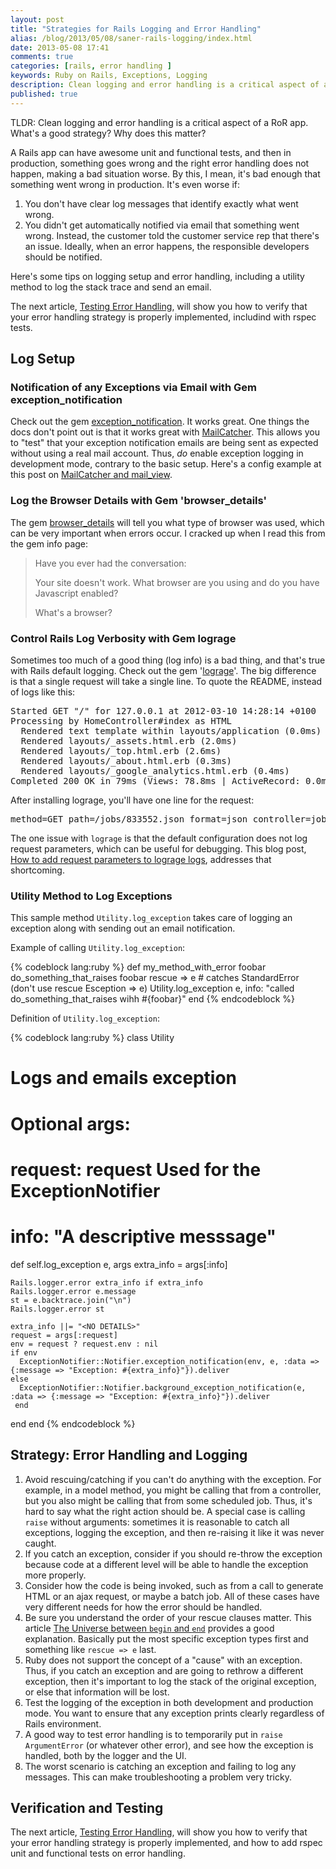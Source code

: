 ```yaml
---
layout: post
title: "Strategies for Rails Logging and Error Handling"
alias: /blog/2013/05/08/saner-rails-logging/index.html
date: 2013-05-08 17:41
comments: true
categories: [rails, error handling ] 
keywords: Ruby on Rails, Exceptions, Logging
description: Clean logging and error handling is a critical aspect of a RoR app. 
published: true
---
```


<p>
TLDR: Clean logging and error handling is a critical aspect of a RoR app.
What's a good strategy? Why does this matter?
</p>
<p>
A Rails app can have awesome unit and functional tests, and then in production,
something goes wrong and the right error handling does not happen, making
a bad situation worse. By this, I mean, it's bad enough that something went
wrong in production. It's even worse if:
</p><ol>
<li>You don't have clear log messages that identify exactly what went wrong.
</li>
<li>You didn't get automatically notified via email that something went wrong.
   Instead, the customer told the customer service rep that there's an issue.
   Ideally, when an error happens, the responsible developers should be
   notified.
</li>
</ol>


<p>
Here's some tips on logging setup and error handling, including a utility
method to log the stack trace and send an email.
</p>
<p>
The next article,
<a href="http://www.railsonmaui.com/blog/2013/05/11/testing-error-handling/">Testing Error Handling</a>, will show you how to verify that your error handling strategy
is properly implemented, includind with rspec tests.
</p>


<!-- more -->


<div id="outline-container-1" class="outline-2">
<h2 id="sec-1">Log Setup</h2>
<div class="outline-text-2" id="text-1">


</div>

<div id="outline-container-1-1" class="outline-3">
<h3 id="sec-1-1">Notification of any Exceptions via Email with Gem exception_notification</h3>
<div class="outline-text-3" id="text-1-1">

<p>Check out the gem <a href="http://smartinez87.github.io/exception_notification/">exception_notification</a>. It works great. One things the docs
don't point out is that it works great with <a href="http://mailcatcher.me/">MailCatcher</a>. This allows you to
"test" that your exception notification emails are being sent as expected
without using a real mail account. Thus, <i>do</i> enable exception logging in
development mode, contrary to the basic setup. Here's a config example at this
post on <a href="http://www.mikeperham.com/2012/12/09/12-gems-of-christmas-4-mailcatcher-and-mail_view/">MailCatcher and mail_view</a>.
</p>
</div>

</div>

<div id="outline-container-1-2" class="outline-3">
<h3 id="sec-1-2">Log the Browser Details with Gem 'browser_details'</h3>
<div class="outline-text-3" id="text-1-2">

<p>The gem <a href="https://github.com/gshutler/browser_details">browser_details</a> will tell you what type of browser was used, which
can be very important when errors occur. I cracked up when I read this from the
gem info page: 
</p><blockquote>

<p>Have you ever had the conversation:
</p>
<p>
Your site doesn't work.
What browser are you using and do you have Javascript enabled?
</p>
<p>
What's a browser?
</p>
</blockquote>



</div>

</div>

<div id="outline-container-1-3" class="outline-3">
<h3 id="sec-1-3">Control Rails Log Verbosity with Gem lograge</h3>
<div class="outline-text-3" id="text-1-3">

<p>Sometimes too much of a good thing (log info) is a bad thing, and that's true
with Rails default logging. Check out the gem '<a href="https://github.com/roidrage/lograge">lograge</a>'. The big difference is
that a single request will take a single line. To quote the README, instead of
logs like this:
</p>


<pre class="example">Started GET "/" for 127.0.0.1 at 2012-03-10 14:28:14 +0100
Processing by HomeController#index as HTML
  Rendered text template within layouts/application (0.0ms)
  Rendered layouts/_assets.html.erb (2.0ms)
  Rendered layouts/_top.html.erb (2.6ms)
  Rendered layouts/_about.html.erb (0.3ms)
  Rendered layouts/_google_analytics.html.erb (0.4ms)
Completed 200 OK in 79ms (Views: 78.8ms | ActiveRecord: 0.0ms)
</pre>


<p>
After installing lograge, you'll have one line for the request:
</p>


<pre class="example">method=GET path=/jobs/833552.json format=json controller=jobs action=show status=200 duration=58.33 view=40.43 db=15.26
</pre>


<p>
The one issue with <code>lograge</code> is that the default configuration does not log
request parameters, which can be useful for debugging. This blog post, <a href="http://ionrails.com/2013/03/26/how-to-add-the-request-parameters-along-with-full-url-request-in-lograge-outputted-files/">How to add request parameters to lograge logs</a>, addresses that shortcoming.
</p>
</div>

</div>

<div id="outline-container-1-4" class="outline-3">
<h3 id="sec-1-4">Utility Method to Log Exceptions</h3>
<div class="outline-text-3" id="text-1-4">

<p>This sample method <code>Utility.log_exception</code> takes care of logging an exception along with sending out an
email notification.
</p>
<p>
Example of calling <code>Utility.log_exception</code>:
</p>


{% codeblock lang:ruby %}
def my_method_with_error foobar
  do_something_that_raises foobar
rescue => e # catches StandardError (don't use rescue Esception => e)
  Utility.log_exception e, info: "called do_something_that_raises wihh #{foobar}"
end
{% endcodeblock %}

<p>
Definition of <code>Utility.log_exception</code>:
</p>


{% codeblock lang:ruby %}
class Utility
  # Logs and emails exception
  # Optional args:
  # request: request Used for the ExceptionNotifier
  # info: "A descriptive messsage"
  def self.log_exception e, args
    extra_info = args[:info]

    Rails.logger.error extra_info if extra_info
    Rails.logger.error e.message
    st = e.backtrace.join("\n")
    Rails.logger.error st

    extra_info ||= "<NO DETAILS>"
    request = args[:request]
    env = request ? request.env : nil
    if env
      ExceptionNotifier::Notifier.exception_notification(env, e, :data => {:message => "Exception: #{extra_info}"}).deliver
    else
      ExceptionNotifier::Notifier.background_exception_notification(e, :data => {:message => "Exception: #{extra_info}"}).deliver
     end
  end
end
{% endcodeblock %}

</div>
</div>

</div>

<div id="outline-container-2" class="outline-2">
<h2 id="sec-2">Strategy: Error Handling and Logging</h2>
<div class="outline-text-2" id="text-2">

<ol>
<li>Avoid rescuing/catching if you can't do anything with the exception. For
   example, in a model method, you might be calling that from a controller, but
   you also might be calling that from some scheduled job. Thus, it's hard to
   say what the right action should be. A special case is calling <code>raise</code> without
   arguments: sometimes it is reasonable to catch all exceptions, logging the
   exception, and then re-raising it like it was never caught.
</li>
<li>If you catch an exception, consider if you should re-throw the exception
   because code at a different level will be able to handle the exception more
   properly.
</li>
<li>Consider how the code is being invoked, such as from a call to generate
   HTML or an ajax request, or maybe a batch job. All of these cases have very
   different needs for how the error should be handled.
</li>
<li>Be sure you understand the order of your rescue clauses matter. This article
   <a href="http://blog.rubybestpractices.com/posts/rklemme/003-The_Universe_between_begin_and_end.html">The Universe between <code>begin</code> and <code>end</code></a> provides a good explanation.
   Basically put the most specific exception types first and something like
   <code>rescue =&gt; e</code> last.
</li>
<li>Ruby does not support the concept of a "cause" with an exception. Thus, if
   you catch an exception and are going to rethrow a different exception, then
   it's important to log the stack of the original exception, or else that
   information will be lost.
</li>
<li>Test the logging of the exception in both development and production mode.
   You want to ensure that any exception prints clearly regardless of Rails
   environment.
</li>
<li>A good way to test error handling is to temporarily put in <code>raise    ArgumentError</code> (or whatever other error), and see how the exception is
   handled, both by the logger and the UI.
</li>
<li>The worst scenario is catching an exception and failing to log any messages.
   This can make troubleshooting a problem very tricky.
</li>
</ol>


</div>

</div>

<div id="outline-container-3" class="outline-2">
<h2 id="sec-3">Verification and Testing</h2>
<div class="outline-text-2" id="text-3">

<p>The next article,
<a href="http://www.railsonmaui.com/blog/2013/05/11/testing-error-handling/">Testing Error Handling</a>, will show you how to verify that your error handling strategy
is properly implemented, and how to add rspec unit and functional tests on error
handling.
</p>
</div>
</div>
